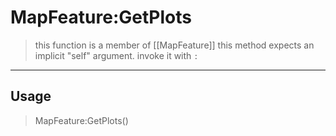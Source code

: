 # MapFeature:GetPlots
> this function is a member of [[MapFeature]]
> this method expects an implicit "self" argument. invoke it with `:`
-----
## Usage
> MapFeature:GetPlots()
